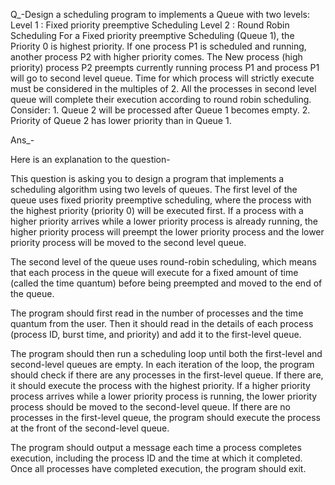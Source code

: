 Q_-Design a scheduling program to implements a Queue with two levels:
   Level 1 : Fixed priority preemptive Scheduling
   Level 2 : Round Robin Scheduling
   For a Fixed priority preemptive Scheduling (Queue 1), the Priority 0 is highest priority. If one process P1 is scheduled and running, another process P2 with higher priority comes. The New process (high priority) process P2 preempts currently running process P1 and process P1 will go to second level queue. Time for which process will strictly execute must be considered in the multiples of 2.
   All the processes in second level queue will complete their execution according to round robin scheduling.
   Consider: 1. Queue 2 will be processed after Queue 1 becomes empty.
   2. Priority of Queue 2 has lower priority than in Queue 1.

Ans_-

Here is an explanation to the question-


This question is asking you to design a program that implements a scheduling algorithm using two levels of queues. The first level of the queue uses fixed priority preemptive scheduling, where the process with the highest priority (priority 0) will be executed first. If a process with a higher priority arrives while a lower priority process is already running, the higher priority process will preempt the lower priority process and the lower priority process will be moved to the second level queue.

The second level of the queue uses round-robin scheduling, which means that each process in the queue will execute for a fixed amount of time (called the time quantum) before being preempted and moved to the end of the queue.

The program should first read in the number of processes and the time quantum from the user. Then it should read in the details of each process (process ID, burst time, and priority) and add it to the first-level queue.

The program should then run a scheduling loop until both the first-level and second-level queues are empty. In each iteration of the loop, the program should check if there are any processes in the first-level queue. If there are, it should execute the process with the highest priority. If a higher priority process arrives while a lower priority process is running, the lower priority process should be moved to the second-level queue. If there are no processes in the first-level queue, the program should execute the process at the front of the second-level queue.

The program should output a message each time a process completes execution, including the process ID and the time at which it completed. Once all processes have completed execution, the program should exit.
